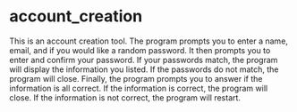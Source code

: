 # account_creation
This is an account creation tool.
The program prompts you to enter a name, email, and if you would like a random password.
It then prompts you to enter and confirm your password.
If your passwords match, the program will display the information you listed.
If the passwords do not match, the program will close.
Finally, the program prompts you to answer if the information is all correct.
If the information is correct, the program will close.
If the information is not correct, the program will restart.
